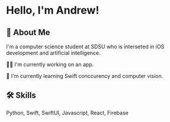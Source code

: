 
# Hello, I'm Andrew! 


## 🚀 About Me
I'm a computer science student at SDSU who is interseted in iOS development and artificial intelligence.


👩‍💻 I'm currently working on an app. 

🧠 I'm currently learning Swift conccurency and computer vision. 


## 🛠 Skills
Python, Swift, SwiftUI, Javascript, React, Firebase
<!--
**andb00/andb00** is a ✨ _special_ ✨ repository because its `README.md` (this file) appears on your GitHub profile.

Here are some ideas to get you started:

- 🔭 I’m currently working on ...
- 🌱 I’m currently learning ...
- 👯 I’m looking to collaborate on ...
- 🤔 I’m looking for help with ...
- 💬 Ask me about ...
- 📫 How to reach me: ...
- 😄 Pronouns: ...
- ⚡ Fun fact: ...
-->
